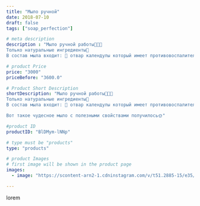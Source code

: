 ```yaml
---
title: "Мыло ручной"
date: 2018-07-10
draft: false
tags: ["soap_perfection"]

# meta description
description : "Мыло ручной работы🌾🌾🌾
Только натуральные ингредиенты💚
В состав мыла входит: 🍵 отвар календулы который имеет противовоспалительное действие, нормализует работу с"

# product Price
price: "3000"
priceBefore: "3600.0"

# Product Short Description
shortDescription: "Мыло ручной работы🌾🌾🌾
Только натуральные ингредиенты💚
В состав мыла входит: 🍵 отвар календулы который имеет противовоспалительное действие, нормализует работу сальных желез. 🥥 кокосовое масло отлично увлажняет кожу, улучшает цвет лица. 🍊 эфирное масло апельсина восстанавливает уровень влажности, борится с появлением морщинок. 🌿 эфирное масло чайного дерева освежает и тонизирует кожу.

Вот такое чудесное мыло с полезными свойствами получилось🌞"

#product ID
productID: "BlDMym-lNNp"

# type must be "products"
type: "products"

# product Images
# first image will be shown in the product page
images:
  - image: "https://scontent-arn2-1.cdninstagram.com/v/t51.2885-15/e35/36160067_759587934211891_3486400124404367360_n.jpg?se=7&tp=1&_nc_ht=scontent-arn2-1.cdninstagram.com&_nc_cat=107&_nc_ohc=7w1GY8wNqUYAX9q594M&ccb=7-4&oh=54cf0070e04a54b48ca10e854a65a014&oe=6083FF28&ig_cache_key=MTgyMDM1NDkyODc3MTkxMjU1Mw%3D%3D.2-ccb7-4"

---
```

lorem
